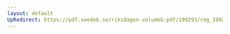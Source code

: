 ```yaml
---
layout: default
UpRedirect: https://pdf.swedeb.se/riksdagen-volumeG-pdf/199293/reg_199293/reg_199293_0342.pdf
---
```

